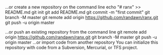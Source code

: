 …or create a new repository on the command line
echo "# ranx" >> README.md
git init
git add README.md
git commit -m "first commit"
git branch -M master
git remote add origin https://github.com/randawn/ranx.git
git push -u origin master
                
…or push an existing repository from the command line
git remote add origin https://github.com/randawn/ranx.git
git branch -M master
git push -u origin master
…or import code from another repository
You can initialize this repository with code from a Subversion, Mercurial, or TFS project.
